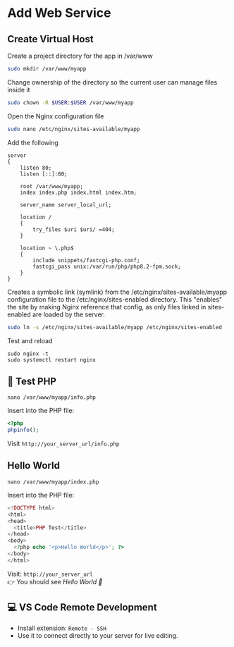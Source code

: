 # Add Web Service

## Create Virtual Host

Create a project directory for the app in /var/www

```bash
sudo mkdir /var/www/myapp
```

Change ownership of the directory so the current user can manage files inside it

```bash
sudo chown -R $USER:$USER /var/www/myapp
```

Open the Nginx configuration file

```bash
sudo nano /etc/nginx/sites-available/myapp
```

Add the following

```nginx
server
{
	listen 80;
	listen [::]:80;

	root /var/www/myapp;
	index index.php index.html index.htm;

	server_name server_local_url;

	location /
	{
		try_files $uri $uri/ =404;
	}

	location ~ \.php$
	{
		include snippets/fastcgi-php.conf;
		fastcgi_pass unix:/var/run/php/php8.2-fpm.sock;
	}
}

```

Creates a symbolic link (symlink) from the /etc/nginx/sites-available/myapp configuration file to the /etc/nginx/sites-enabled directory. This "enables" the site by making Nginx reference that config, as only files linked in sites-enabled are loaded by the server.

```bash
sudo ln -s /etc/nginx/sites-available/myapp /etc/nginx/sites-enabled
```

Test and reload

```
sudo nginx -t
sudo systemctl restart nginx
```

## 🐘 Test PHP

```
nano /var/www/myapp/info.php
```

Insert into the PHP file:

```php
<?php
phpinfo();
```

Visit `http://your_server_url/info.php`

## Hello World

```
nano /var/www/myapp/index.php
```

Insert into the PHP file:

```php
<!DOCTYPE html>
<html>
<head>
  <title>PHP Test</title>
</head>
<body>
  <?php echo '<p>Hello World</p>'; ?>
</body>
</html>
```

Visit: `http://your_server_url`  
👉 You should see _Hello World 🎉_

## 💻 VS Code Remote Development

- Install extension: `Remote - SSH`
- Use it to connect directly to your server for live editing.
